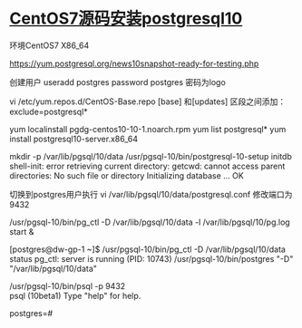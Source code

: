 # [CentOS7源码安装postgresql10](http://note.youdao.com/noteshare?id=cd740aea572cb016f5ead126006c9d15&sub=3C7C1365459341F296BE2B88FD56A269)


环境CentOS7 X86_64

https://yum.postgresql.org/news10snapshot-ready-for-testing.php

创建用户
useradd postgres
password postgres
密码为logo

vi /etc/yum.repos.d/CentOS-Base.repo 
[base] 和[updates] 区段之间添加： 
exclude=postgresql*

yum localinstall pgdg-centos10-10-1.noarch.rpm
yum list postgresql*
yum install postgresql10-server.x86_64

mkdir -p /var/lib/pgsql/10/data
/usr/pgsql-10/bin/postgresql-10-setup initdb
shell-init: error retrieving current directory: getcwd: cannot access parent directories: No such file or directory
Initializing database ... OK

切换到postgres用户执行
vi /var/lib/pgsql/10/data/postgresql.conf
修改端口为9432

/usr/pgsql-10/bin/pg_ctl -D /var/lib/pgsql/10/data -l /var/lib/pgsql/10/pg.log start &

[postgres@dw-gp-1 ~]$ /usr/pgsql-10/bin/pg_ctl -D /var/lib/pgsql/10/data status
pg_ctl: server is running (PID: 10743)
/usr/pgsql-10/bin/postgres "-D" "/var/lib/pgsql/10/data"

/usr/pgsql-10/bin/psql -p 9432  
psql (10beta1)
Type "help" for help.

postgres=# 




